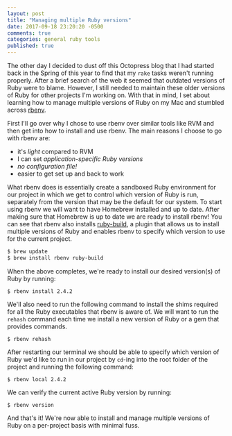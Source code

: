 ```yaml
---
layout: post
title: "Managing multiple Ruby versions"
date: 2017-09-18 23:20:20 -0500
comments: true
categories: general ruby tools
published: true
---
```


The other day I decided to dust off this Octopress blog that I had started back in the Spring of this year to find that my `rake` tasks weren't running properly. After a brief search of the web it seemed that outdated versions of Ruby were to blame. However, I still needed to maintain these older versions of Ruby for other projects I'm working on. With that in mind, I set about learning how to manage multiple versions of Ruby on my Mac and stumbled across [rbenv](https://github.com/rbenv).
<!-- more -->

First I'll go over why I chose to use rbenv over similar tools like RVM and then get into how to install and use rbenv. The main reasons I choose to go with rbenv are:

- it's _light_ compared to RVM
- I can set *application-specific Ruby versions*
- *no configuration file!*
- easier to get set up and back to work

What rbenv does is essentially create a sandboxed Ruby environment for our project in which we get to control which version of Ruby is run, separately from the version that may be the default for our system. To start using rbenv we will want to have Homebrew installed and up to date. After making sure that Homebrew is up to date we are ready to install rbenv! You can see that rbenv also installs [ruby-build](https://github.com/rbenv/ruby-build), a plugin that allows us to install multiple versions of Ruby and enables rbenv to specify which version to use for the current project.
```bash
$ brew update
$ brew install rbenv ruby-build
```

When the above completes, we're ready to install our desired version(s) of Ruby by running:
```
$ rbenv install 2.4.2
```

We'll also need to run the following command to install the shims required for all the Ruby executables that rbenv is aware of. We will want to run the `rehash` command each time we install a new version of Ruby or a gem that provides commands.
```
$ rbenv rehash
```

After restarting our terminal we should be able to specify which version of Ruby we'd like to run in our project by `cd`-ing into the root folder of the project and running the following command:
```
$ rbenv local 2.4.2
```

We can verify the current active Ruby version by running:
```
$ rbenv version
```

And that's it! We're now able to install and manage multiple versions of Ruby on a per-project basis with minimal fuss.